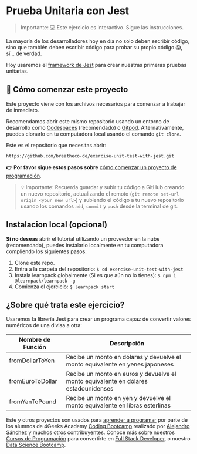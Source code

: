 <!-- hide -->
# Prueba Unitaria con Jest
<!-- endhide -->

> Importante: 💻 Este ejercicio es interactivo. Sigue las instrucciones.

La mayoría de los desarrolladores hoy en día no solo deben escribir código, sino que también deben escribir código para probar su propio código 😱, sí... de verdad.

Hoy usaremos el [framework de Jest](https://jestjs.io/) para crear nuestras primeras pruebas unitarias.

## 🌱 Cómo comenzar este proyecto

Este proyecto viene con los archivos necesarios para comenzar a trabajar de inmediato.

Recomendamos abrir este mismo repositorio usando un entorno de desarrollo como [Codespaces](https://4geeks.com/es/lesson/tutorial-de-github-codespaces) (recomendado) o [Gitpod](https://4geeks.com/es/lesson/como-utilizar-gitpod). Alternativamente, puedes clonarlo en tu computadora local usando el comando `git clone`.

Este es el repositorio que necesitas abrir:

```text
https://github.com/breatheco-de/exercise-unit-test-with-jest.git
```

**👉 Por favor sigue estos pasos sobre** [cómo comenzar un proyecto de programación](https://4geeks.com/es/lesson/como-comenzar-un-proyecto-de-codificacion).

> 💡 Importante: Recuerda guardar y subir tu código a GitHub creando un nuevo repositorio, actualizando el remoto (`git remote set-url origin <your new url>`) y subiendo el código a tu nuevo repositorio usando los comandos `add`, `commit` y `push` desde la terminal de git.

## Instalacion local (opcional)

**Si no deseas** abrir el tutorial utilizando un proveedor en la nube (recomendado), puedes instalarlo localmente en tu computadora compliendo los siguientes pasos:

1. Clone este repo.
2. Entra a la carpeta del repositorio: `$ cd exercise-unit-test-with-jest`
3. Instala learnpack globalmente (Si es que aún no lo tienes): `$ npm i @learnpack/learnpack -g`
4. Comienza el ejercicio: `$ learnpack start`

## ¿Sobre qué trata este ejercicio?

Usaremos la librería Jest para crear un programa capaz de convertir valores numéricos de una divisa a otra:

| Nombre de Función | Descripción                                                           |
| ----------------- | --------------------------------------------------------------------- |
| fromDollarToYen   | Recibe un monto en dólares y devuelve el monto equivalente en yenes japoneses |
| fromEuroToDollar  | Recibe un monto en euros y devuelve el monto equivalente en dólares estadounidenses|
| fromYanToPound    | Recibe un monto en yen y devuelve el monto equivalente en libras esterlinas |

Este y otros proyectos son usados para [aprender a programar](https://4geeksacademy.com/es/aprender-a-programar/aprender-a-programar-desde-cero) por parte de los alumnos de 4Geeks Academy [Coding Bootcamp](https://4geeksacademy.com/us/coding-bootcamp) realizado por [Alejandro Sánchez](https://twitter.com/alesanchezr) y muchos otros contribuyentes. Conoce más sobre nuestros [Cursos de Programación](https://4geeksacademy.com/es/curso-de-programacion-desde-cero?lang=es) para convertirte en [Full Stack Developer](https://4geeksacademy.com/es/coding-bootcamps/desarrollador-full-stack/?lang=es), o nuestro [Data Science Bootcamp](https://4geeksacademy.com/es/coding-bootcamps/curso-datascience-machine-learning).
